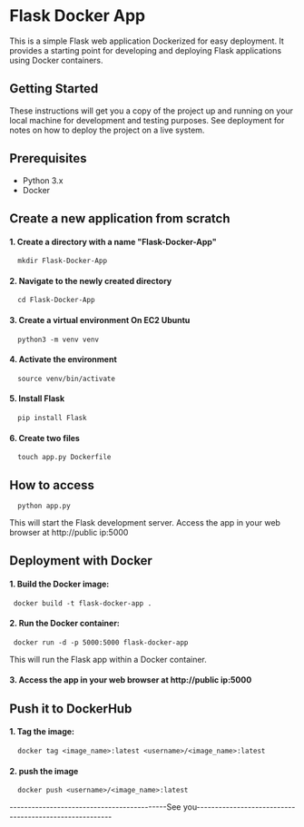 # Flask Docker App
This is a simple Flask web application Dockerized for easy deployment. It provides a starting point for developing and deploying Flask applications using Docker containers.
## Getting Started
These instructions will get you a copy of the project up and running on your local machine for development and testing purposes. See deployment for notes on how to deploy the project on a live system.
## Prerequisites
 + Python 3.x
 + Docker

## Create a new application from scratch
#### 1. Create a directory with a name "Flask-Docker-App"
      mkdir Flask-Docker-App
      
#### 2. Navigate to the newly created directory
      cd Flask-Docker-App
#### 3. Create a virtual environment On EC2 Ubuntu
      python3 -m venv venv
#### 4. Activate the environment
      source venv/bin/activate
#### 5. Install Flask
      pip install Flask
#### 6. Create two files
      touch app.py Dockerfile
## How to access
      python app.py
This will start the Flask development server.
Access the app in your web browser at http://public ip:5000
## Deployment with Docker
#### 1. Build the Docker image:
     docker build -t flask-docker-app .
#### 2. Run the Docker container:
     docker run -d -p 5000:5000 flask-docker-app
This will run the Flask app within a Docker container.
#### 3. Access the app in your web browser at http://public ip:5000
## Push it to DockerHub
####  1. Tag the image:
      docker tag <image_name>:latest <username>/<image_name>:latest
####  2. push the image
      docker push <username>/<image_name>:latest



          
-------------------------------------------See you-------------------------------------------------------
